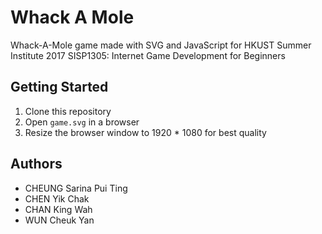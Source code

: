 # Whack A Mole

Whack-A-Mole game made with SVG and JavaScript for HKUST Summer Institute 2017 SISP1305: Internet Game Development for Beginners

## Getting Started

1. Clone this repository
2. Open `game.svg` in a browser
3. Resize the browser window to 1920 * 1080 for best quality

## Authors

- CHEUNG Sarina Pui Ting
- CHEN Yik Chak
- CHAN King Wah
- WUN Cheuk Yan

